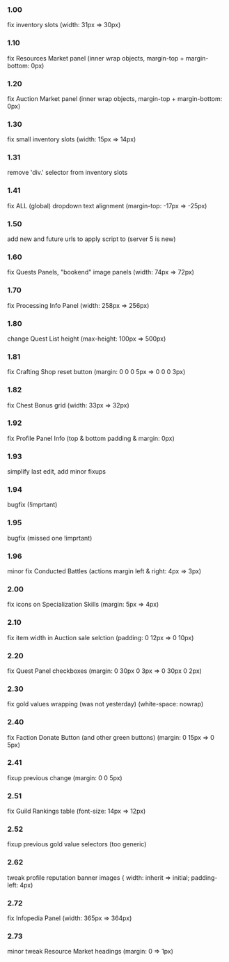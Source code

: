 ### 1.00
  fix inventory slots (width: 31px => 30px)
### 1.10
  fix Resources Market panel (inner wrap objects, margin-top + margin-bottom: 0px)
### 1.20
  fix Auction Market panel (inner wrap objects, margin-top + margin-bottom: 0px)
### 1.30
  fix small inventory slots (width: 15px => 14px)
### 1.31
  remove 'div.' selector from inventory slots
### 1.41
  fix ALL (global) dropdown text alignment (margin-top: -17px => -25px)
### 1.50
  add new and future urls to apply script to (server 5 is new)
### 1.60
  fix Quests Panels, "bookend" image panels (width: 74px => 72px)
### 1.70
  fix Processing Info Panel (width: 258px => 256px)
### 1.80
  change Quest List height (max-height: 100px => 500px)
### 1.81
  fix Crafting Shop reset button (margin: 0 0 0 5px => 0 0 0 3px)
### 1.82
  fix Chest Bonus grid (width: 33px => 32px)
### 1.92
  fix Profile Panel Info (top & bottom padding & margin: 0px)
### 1.93
  simplify last edit, add minor fixups
### 1.94
  bugfix (!imprtant)
### 1.95
  bugfix (missed one !imprtant)
### 1.96
  minor fix Conducted Battles (actions margin left & right: 4px => 3px)
### 2.00
  fix icons on Specialization Skills (margin: 5px => 4px)
### 2.10
  fix item width in Auction sale selction (padding: 0 12px => 0 10px)
### 2.20
  fix Quest Panel checkboxes (margin: 0 30px 0 3px => 0 30px 0 2px)
### 2.30
  fix gold values wrapping (was not yesterday) (white-space: nowrap)
### 2.40
  fix Faction Donate Button (and other green buttons) (margin: 0 15px => 0 5px)
### 2.41
  fixup previous change (margin: 0 0 5px)
### 2.51
  fix Guild Rankings table (font-size: 14px => 12px)
### 2.52
  fixup previous gold value selectors (too generic)
### 2.62
  tweak profile reputation banner images { width: inherit => initial; padding-left: 4px)
### 2.72
  fix Infopedia Panel (width: 365px => 364px)
### 2.73
  minor tweak Resource Market headings (margin: 0 => 1px)
